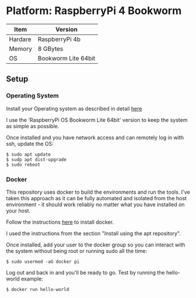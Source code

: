 # Platform: RaspberryPi 4 Bookworm

| Item    | Version             |
| ------- | ------------------- |
| Hardare | RaspberryPi 4b      |
| Memory  | 8 GBytes            |
| OS      | Bookworm Lite 64bit |

## Setup

### Operating System

Install your Operating system as described in detail [here](https://www.raspberrypi.com/documentation/computers/getting-started.html#install-using-imager)

I use the 'RaspberryPi OS Bookworm Lite 64bit' version to keep the system as simple as possible.

Once installed and you have network access and can remotely log in with ssh, update the OS:

    $ sudo apt update
    $ sudp apt dist-upgrade
    $ sudo reboot

### Docker

This repository uses docker to build the environments and run the tools. I've taken this approach as it can
be fully automated and isolated from the host environment - it should work reliably no matter what you have 
installed on your host.

Follow the instructions [here](https://docs.docker.com/engine/install/debian/) to install docker.

I used the instructions from the section "Install using the apt repository".

Once installed, add your user to the docker group so you can interact with the system without being root or
running sudo all the time:

    $ sudo usermod -aG docker pi

Log out and back in and you'll be ready to go. Test by running the hello-world example:

    $ docker run hello-world

